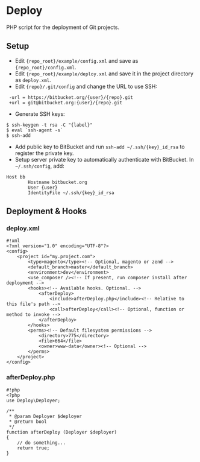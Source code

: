 # Deploy

PHP script for the deployment of Git projects.

## Setup

* Edit `{repo_root}/example/config.xml` and save as `{repo_root}/config.xml`.
* Edit `{repo_root}/example/deploy.xml` and save it in the project directory as `deploy.xml`.
* Edit `{repo}/.git/config` and change the URL to use SSH: 
```
 -url = https://bitbucket.org/{user}/{repo}.git
 +url = git@bitbucket.org:{user}/{repo}.git
```
* Generate SSH keys:
```
$ ssh-keygen -t rsa -C "{label}"
$ eval `ssh-agent -s`
$ ssh-add
```
* Add public key to BitBucket and run `ssh-add ~/.ssh/{key}_id_rsa` to register the private key.
* Setup server private key to automatically authenticate with BitBucket. In `~/.ssh/config`, add:

```
Host bb
        Hostname bitbucket.org
        User {user}
        IdentityFile ~/.ssh/{key}_id_rsa
```


## Deployment & Hooks

### deploy.xml
```
#!xml
<?xml version="1.0" encoding="UTF-8"?>
<config>
    <project id="my.project.com">
        <type>magento</type><!-- Optional, magento or zend -->
        <default_branch>master</default_branch>
        <environment>dev</environment>
        <use_composer /><!-- If present, run composer install after deployment -->
        <hooks><!-- Available hooks. Optional. -->
            <afterDeploy>
                <include>afterDeploy.php</include><!-- Relative to this file's path -->
                <call>afterDeploy</call><!-- Optional, function or method to invoke -->
            </afterDeploy>
        </hooks>
        <perms><!-- Default filesystem permissions -->
            <directory>775</directory>
            <file>664</file>
            <owner>www-data</owner><!-- Optional -->
        </perms>
    </project>
</config>
```

### afterDeploy.php
```
#!php
<?php
use Deploy\Deployer;

/**
 * @param Deployer $deployer
 * @return bool
 */
function afterDeploy (Deployer $deployer) 
{
    // do something...
    return true;
}
```
